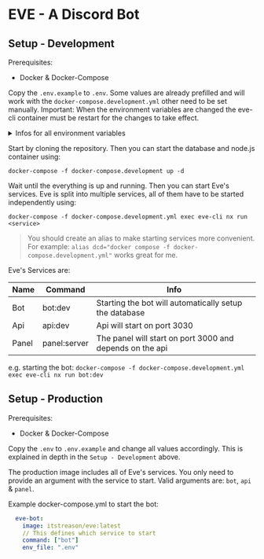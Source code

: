 # EVE - A Discord Bot

## Setup - Development

Prerequisites:
- Docker & Docker-Compose

Copy the `.env.example` to `.env`. Some values are already prefilled and will
work with the `docker-compose.development.yml` other need to be set manually.
Important: When the environment variables are changed the eve-cli container must
be restart for the changes to take effect.

<details>
<summary>Infos for all environment variables</summary>
- `DISCORD_TOKEN`: Discord-Bot token. Goto [discord.dev](https://discord.dev) and create an Application to obtain one.
- `CLIENT_ID`: User Id of the discord bot account.
- `DB_HOST`: Hostname of the MariaDB server.
- `DB_USER`: Username for the MariaDB server.
- `DB_PASSWORD`: Password for MariaDB server.
- `DB_DATABASE`: The MariaDB Database to use.
- `ELASTIC_HOST`: Hostname of the ElasticSearch. Default is `http://elasticsearch:9200`.
- `ELASTIC_USERNAME`: Username for Elasticsearch, if it has one.
- `ELASTIC_PASSWORD`: Password for Elasticsearch, if it has one.
- `REDIS_URL`: Hostname of the Redis server.
- `NEXT_PUBLIC_API_HOST`: Url to Eve's for the frontend of the panel. Must be publicly accessible.
- `NEXT_PUBLIC_AUTH_URL`: Url to start the OAuth2 login process. Goto OAuth2 Page of your bot application and in the "OAuth2 URL Generator" select scopes "identify" & "guilds"
- `INTERNAL_API_HOST`: Url to Eve's Api for the backend of panel. Can be the Api's docker container name. 
- `CORS_DOMAIN`: Used in the Eve-Panel-Api, should be the domain of the Api or `*` for development.
- `CLIENT_SECRET`: Client Secret found in OAuth2 Page of your bot application.
- `REDIRECT_URI`: Must be added in the OAuth2 Page of your bot application. For development use: `http://localhost:3000/doLogin`.
- `SPOTIFY_CLIENT_ID`: Client ID of the Spotify-Application. You can create an app here: https://developer.spotify.com/dashboard/applications
- `SPOTIFY_CLIENT_SECRET`: Client Secret of the Spotify-Application.
- `GUILD_ID`: Id of the Guild/Server you want to deploy SlashCommands. Only needed for development.
</details>

Start by cloning the repository. Then you can start the database and node.js
container using:
```
docker-compose -f docker-compose.development up -d
```

Wait until the everything is up and running. Then you can start Eve's services.
Eve is split into multiple services, all of them have to be started
independently using:
```
docker-compose -f docker-compose.development.yml exec eve-cli nx run <service>
```
> You should create an alias to make starting services more convenient. For
> example: `alias dcd="docker compose -f docker-compose.development.yml"` works
> great for me.

Eve's Services are:

| Name | Command | Info |
| ---- | ------- | ---- |
| Bot  | bot:dev | Starting the bot will automatically setup the database |
| Api  | api:dev | Api will start on port 3030 |
| Panel | panel:server | The panel will start on port 3000 and depends on the api |

e.g. starting the bot: `docker-compose -f docker-compose.development.yml exec eve-cli nx run bot:dev`

## Setup - Production

Prerequisites:
- Docker & Docker-Compose

Copy the `.env` to `.env.example` and change all values accordingly. This is
explained in depth in the `Setup - Development` above.

The production image includes all of Eve's services. You only need to provide
an argument with the service to start.
Valid arguments are: `bot`, `api` & `panel`.

Example docker-compose.yml to start the bot:
```yml
  eve-bot:
    image: itstreason/eve:latest
    // This defines which service to start
    command: ["bot"]
    env_file: ".env"
```
